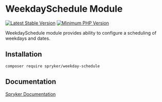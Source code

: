 # WeekdaySchedule Module
[![Latest Stable Version](https://poser.pugx.org/spryker/weekday-schedule/v/stable.svg)](https://packagist.org/packages/spryker/weekday-schedule)
[![Minimum PHP Version](https://img.shields.io/badge/php-%3E%3D%208.0-8892BF.svg)](https://php.net/)

WeekdaySchedule module provides ability to configure a scheduling of weekdays and dates.

## Installation

```
composer require spryker/weekday-schedule
```

## Documentation

[Spryker Documentation](https://docs.spryker.com)

